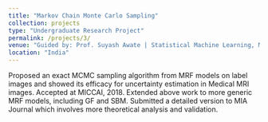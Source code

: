 ```yaml
---
title: "Markov Chain Monte Carlo Sampling"
collection: projects
type: "Undergraduate Research Project"
permalink: /projects/3/
venue: "Guided by: Prof. Suyash Awate | Statistical Machine Learning, MIP | IIT Bombay"
location: "India"
---
```


Proposed an exact MCMC sampling algorithm from MRF models on label images and showed its efficacy for uncertainty estimation in Medical MRI images. Accepted at MICCAI, 2018.
Extended above work to more generic MRF models, including GF and SBM. Submitted a detailed version to MIA Journal which involves more theoretical analysis and validation.
